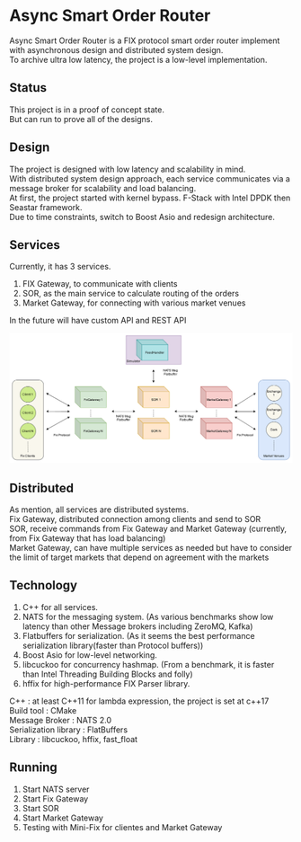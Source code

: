# Async Smart Order Router
Async Smart Order Router is a FIX protocol smart order router implement with asynchronous design and distributed system design.  
To archive ultra low latency, the project is a low-level implementation.

## Status
This project is in a proof of concept state.   
But can run to prove all of the designs.

## Design
The project is designed with low latency and scalability in mind.  
With distributed system design approach, each service communicates via a message broker for scalability and load balancing.  
At first, the project started with kernel bypass. F-Stack with Intel DPDK then Seastar framework.  
Due to time constraints, switch to Boost Asio and redesign architecture.  

## Services
Currently, it has 3 services.
1.	FIX Gateway, to communicate with clients
2.	SOR, as the main service to calculate routing of the orders
3.	Market Gateway, for connecting with various market venues

In the future will have custom API and REST API

![Image of System](https://raw.githubusercontent.com/na-ho/Async-Smart-Order-Router/master/Doc/SystemArchitecture.png)

## Distributed
As mention, all services are distributed systems.  
Fix Gateway, distributed connection among clients and send to SOR  
SOR, receive commands from Fix Gateway and Market Gateway (currently, from Fix Gateway that has load balancing)  
Market Gateway, can have multiple services as needed but have to consider the limit of target markets that depend on agreement with the markets

## Technology
1.	C++ for all services.
2.	NATS for the messaging system. 
	(As various benchmarks show low latency than other Message brokers including ZeroMQ, Kafka)
3.	Flatbuffers for serialization. 
	(As it seems the best performance serialization library(faster than Protocol buffers))
4.	Boost Asio for low-level networking.
5.	libcuckoo for concurrency hashmap.
	(From a benchmark, it is faster than Intel Threading Building Blocks and folly)
6.	hffix for high-performance FIX Parser library.

C++ : at least C++11 for lambda expression, the project is set at c++17  
Build tool : CMake  
Message Broker : NATS 2.0  
Serialization library : FlatBuffers  
Library : libcuckoo, hffix, fast_float  

## Running
1.	Start NATS server
2.	Start Fix Gateway
3.	Start SOR
4.	Start Market Gateway
5.	Testing with Mini-Fix for clientes and Market Gateway
